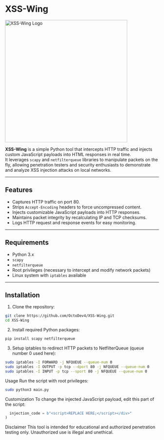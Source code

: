 # XSS-Wing

<img width="400" alt="XSS-Wing Logo" src="https://github.com/user-attachments/assets/7c854ace-bdad-4a1f-be8a-31447e4b54fa" />

**XSS-Wing** is a simple Python tool that intercepts HTTP traffic and injects custom JavaScript payloads into HTML responses in real time.  
It leverages `scapy` and `netfilterqueue` libraries to manipulate packets on the fly, allowing penetration testers and security enthusiasts to demonstrate and analyze XSS injection attacks on local networks.

---

## Features

- Captures HTTP traffic on port 80.
- Strips `Accept-Encoding` headers to force uncompressed content.
- Injects customizable JavaScript payloads into HTTP responses.
- Maintains packet integrity by recalculating IP and TCP checksums.
- Logs HTTP request and response events for easy monitoring.

---

## Requirements

- Python 3.x
- `scapy`
- `netfilterqueue`
- Root privileges (necessary to intercept and modify network packets)
- Linux system with `iptables` available

---

## Installation

1. Clone the repository:

```bash
git clone https://github.com/OctoDev4/XSS-Wing.git
cd XSS-Wing
```
2. Install required Python packages:
```bash
pip install scapy netfilterqueue
  ```
3. Setup iptables to redirect HTTP packets to NetfilterQueue (queue number 0 used here):
```bash
sudo iptables -I FORWARD -j NFQUEUE --queue-num 0
sudo iptables -I OUTPUT -p tcp --dport 80 -j NFQUEUE --queue-num 0
sudo iptables -I INPUT -p tcp --sport 80 -j NFQUEUE --queue-num 0   
```
Usage
Run the script with root privileges:
```bash
sudo python3 main.py
```

Customization
To change the injected JavaScript payload, edit this part of the script:

```python
  injection_code = b"<script>REPLACE HERE;</script></div>"
)
```

Disclaimer
This tool is intended for educational and authorized penetration testing only.
Unauthorized use is illegal and unethical.
